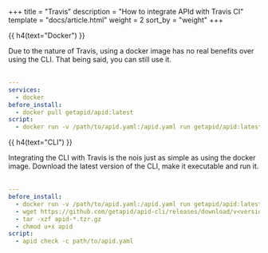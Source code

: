 +++
title = "Travis"
description = "How to integrate APId with Travis CI"
template = "docs/article.html"
weight = 2
sort_by = "weight"
+++

{{ h4(text="Docker") }}

Due to the nature of Travis, using a docker image has no real benefits over using the CLI. That being said, you can still use it.
<br><br>

```yaml
---
services:
  - docker
before_install:
  - docker pull getapid/apid:latest
script:
  - docker run -v /path/to/apid.yaml:/apid.yaml run getapid/apid:latest check -c /apid.yaml
```

{{ h4(text="CLI") }}

Integrating the CLI with Travis is the nois just as simple as using the docker image. Download the latest version of the CLI, make it executable and run it.
<br><br>

```yaml
---
before_install:
  - docker run -v /path/to/apid.yaml:/apid.yaml run getapid/apid:latest check -c /apid.yaml
  - wget https://github.com/getapid/apid-cli/releases/download/v<version>/apid-<version>-linux-amd64.tar.gz
  - tar -xzf apid-*.tzr.gz
  - chmod u+x apid
script:
  - apid check -c path/to/apid.yaml
```